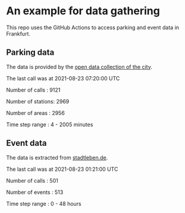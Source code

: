 # An example for data gathering

This repo uses the GitHub Actions to access parking and event data in Frankfurt.

## Parking data
The data is provided by the [open data collection of the city](https://www.offenedaten.frankfurt.de/).

The last call was at 2021-08-23 07:20:00 UTC

Number of calls   : 9121

Number of stations: 2969

Number of areas   : 2956

Time step range   :    4 - 2005 minutes


## Event data
The data is extracted from [stadtleben.de](https://stadtleben.de/frankfurt/).

The last call was at 2021-08-23 01:21:00 UTC

Number of calls   : 501

Number of events  : 513

Time step range   :   0 -  48 hours

